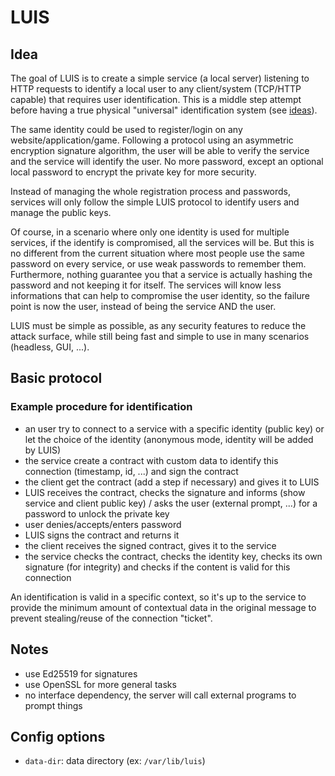 
# LUIS

## Idea

The goal of LUIS is to create a simple service (a local server) listening to HTTP requests to identify a local user to any client/system (TCP/HTTP capable) that requires user identification.
This is a middle step attempt before having a true physical "universal" identification system (see [ideas](https://github.com/ImagicTheCat/ImproveSociety/blob/master/ideas/security/identification/universal_card.md)).

The same identity could be used to register/login on any website/application/game. Following a protocol using an asymmetric encryption signature algorithm, the user will be able to verify the service and the service will identify the user. No more password, except an optional local password to encrypt the private key for more security. 

Instead of managing the whole registration process and passwords, services will only follow the simple LUIS protocol to identify users and manage the public keys.

Of course, in a scenario where only one identity is used for multiple services, if the identify is compromised, all the services will be. But this is no different from the current situation where most people use the same password on every service, or use weak passwords to remember them. Furthermore, nothing guarantee you that a service is actually hashing the password and not keeping it for itself. The services will know less informations that can help to compromise the user identity, so the failure point is now the user, instead of being the service AND the user.

LUIS must be simple as possible, as any security features to reduce the attack surface, while still being fast and simple to use in many scenarios (headless, GUI, ...).

## Basic protocol 

### Example procedure for identification

* an user try to connect to a service with a specific identity (public key) or let the choice of the identity (anonymous mode, identity will be added by LUIS)
* the service create a contract with custom data to identify this connection (timestamp, id, ...) and sign the contract
* the client get the contract (add a step if necessary) and gives it to LUIS
* LUIS receives the contract, checks the signature and informs (show service and client public key) / asks the user (external prompt, ...) for a password to unlock the private key
* user denies/accepts/enters password
* LUIS signs the contract and returns it
* the client receives the signed contract, gives it to the service
* the service checks the contract, checks the identity key, checks its own signature (for integrity) and checks if the content is valid for this connection

An identification is valid in a specific context, so it's up to the service to provide the minimum amount of contextual data in the original message to prevent stealing/reuse of the connection "ticket".

## Notes

* use Ed25519 for signatures
* use OpenSSL for more general tasks
* no interface dependency, the server will call external programs to prompt things

## Config options

* `data-dir`: data directory (ex: `/var/lib/luis`)

